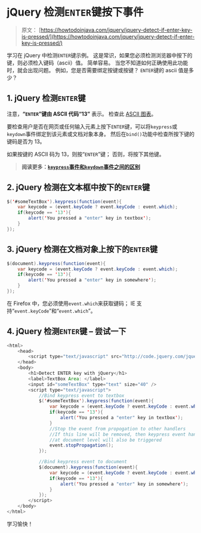 # jQuery 检测`ENTER`键按下事件

> 原文： [https://howtodoinjava.com/jquery/jquery-detect-if-enter-key-is-pressed/](https://howtodoinjava.com/jquery/jquery-detect-if-enter-key-is-pressed/)

学习在 jQuery 中检测`ENTER`键示例。 这是常识，如果您必须检测浏览器中按下的键，则必须检入键码（ascii）值。 简单容易。 当您不知道如何正确使用此功能时，就会出现问题。 例如，您是否需要绑定按键或按键？ `ENTER`键的 ascii 值是多少？

## 1\. jQuery 检测`ENTER`键

注意，**“`ENTER`”键由 ASCII 代码“13”** 表示。 检查此 [ASCII 图表](http://www.asciitable.com/)。

要检查用户是否在网页或任何输入元素上按下`ENTER`键，可以将`keypress`或`keydown`事件绑定到该元素或文档对象本身。 然后在`bind()`功能中检查所按下键的键码是否为 13。

如果按键的 ASCII 码为 13，则按“`ENTER`”键； 否则，将按下其他键。

> **阅读更多：[`keypress`事件和`keydown`事件之间的区别](//howtodoinjava.com/2013/12/20/jquery-keyup-function-demo/ "jQuery: difference between keypress and keydown events")**

## 2\. jQuery 检测在文本框中按下的`ENTER`键

```java
$('#someTextBox').keypress(function(event){
	var keycode = (event.keyCode ? event.keyCode : event.which);
	if(keycode == '13'){
		alert('You pressed a "enter" key in textbox');	
	}
});

```

## 3\. jQuery 检测在文档对象上按下的`ENTER`键

```java
$(document).keypress(function(event){
	var keycode = (event.keyCode ? event.keyCode : event.which);
	if(keycode == '13'){
		alert('You pressed a "enter" key in somewhere');	
	}
});

```

在 Firefox 中，您必须使用`event.which`来获取键码； IE 支持“`event.keyCode`”和“`event.which`”。

## 4\. jQuery 检测`ENTER`键 – 尝试一下

```java
<html>
	<head>
		<script type="text/javascript" src="http://code.jquery.com/jquery-1.10.2.min.js"></script>
	</head>
	<body>
		<h1>Detect ENTER key with jQuery</h1>
		<label>TextBox Area: </label>
		<input id="someTextBox" type="text" size="40" />
		<script type="text/javascript">
			//Bind keypress event to textbox
			$('#someTextBox').keypress(function(event){
				var keycode = (event.keyCode ? event.keyCode : event.which);
				if(keycode == '13'){
					alert('You pressed a "enter" key in textbox');	
				}
				//Stop the event from propogation to other handlers
				//If this line will be removed, then keypress event handler attached 
				//at document level will also be triggered
				event.stopPropagation();
			});

			//Bind keypress event to document
			$(document).keypress(function(event){
				var keycode = (event.keyCode ? event.keyCode : event.which);
				if(keycode == '13'){
					alert('You pressed a "enter" key in somewhere');	
				}
			});
		</script>
	</body>
</html>

```

学习愉快！